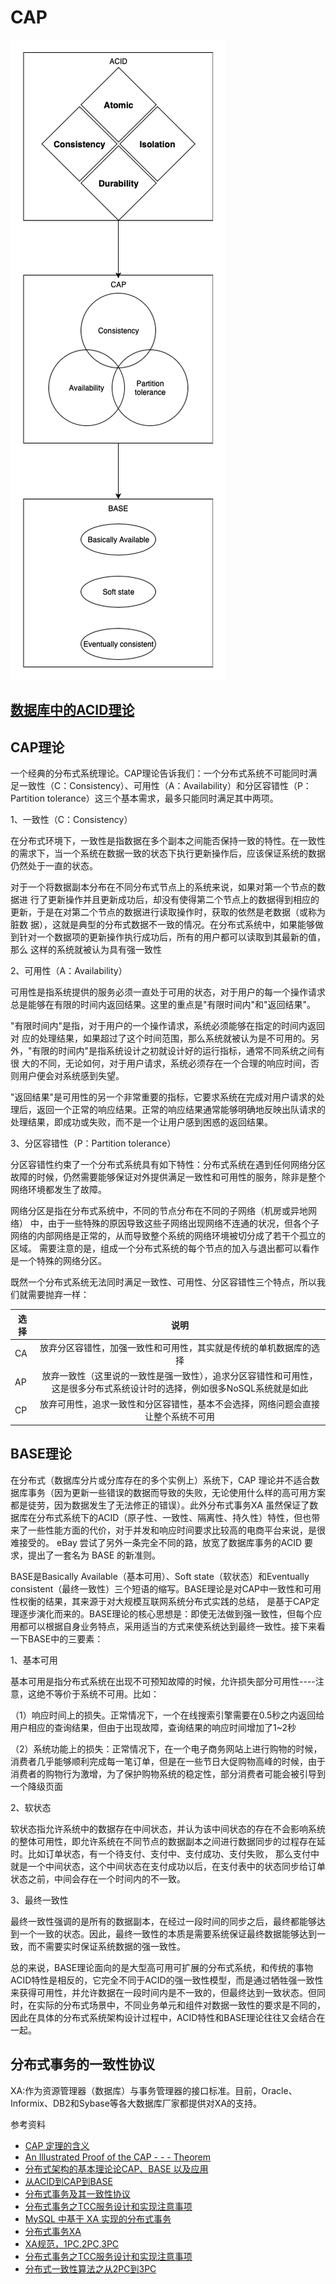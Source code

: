 # CAP


![数据一致性发展示意图](images/acid-cap-base.png '数据一致性发展示意图')

## [数据库中的ACID理论](../storage/mysql/chapter05.md)

## CAP理论

一个经典的分布式系统理论。CAP理论告诉我们：一个分布式系统不可能同时满足一致性（C：Consistency）、可用性（A：Availability）和分区容错性（P：Partition tolerance）这三个基本需求，最多只能同时满足其中两项。

1、一致性（C：Consistency）

在分布式环境下，一致性是指数据在多个副本之间能否保持一致的特性。在一致性的需求下，当一个系统在数据一致的状态下执行更新操作后，应该保证系统的数据仍然处于一直的状态。

对于一个将数据副本分布在不同分布式节点上的系统来说，如果对第一个节点的数据进 行了更新操作并且更新成功后，却没有使得第二个节点上的数据得到相应的更新，于是在对第二个节点的数据进行读取操作时，获取的依然是老数据（或称为脏数 据），这就是典型的分布式数据不一致的情况。在分布式系统中，如果能够做到针对一个数据项的更新操作执行成功后，所有的用户都可以读取到其最新的值，那么 这样的系统就被认为具有强一致性

2、可用性（A：Availability）

可用性是指系统提供的服务必须一直处于可用的状态，对于用户的每一个操作请求总是能够在有限的时间内返回结果。这里的重点是"有限时间内"和"返回结果"。

"有限时间内"是指，对于用户的一个操作请求，系统必须能够在指定的时间内返回对 应的处理结果，如果超过了这个时间范围，那么系统就被认为是不可用的。另外，"有限的时间内"是指系统设计之初就设计好的运行指标，通常不同系统之间有很 大的不同，无论如何，对于用户请求，系统必须存在一个合理的响应时间，否则用户便会对系统感到失望。

"返回结果"是可用性的另一个非常重要的指标，它要求系统在完成对用户请求的处理后，返回一个正常的响应结果。正常的响应结果通常能够明确地反映出队请求的处理结果，即成功或失败，而不是一个让用户感到困惑的返回结果。

3、分区容错性（P：Partition tolerance）

分区容错性约束了一个分布式系统具有如下特性：分布式系统在遇到任何网络分区故障的时候，仍然需要能够保证对外提供满足一致性和可用性的服务，除非是整个网络环境都发生了故障。

网络分区是指在分布式系统中，不同的节点分布在不同的子网络（机房或异地网络） 中，由于一些特殊的原因导致这些子网络出现网络不连通的状况，但各个子网络的内部网络是正常的，从而导致整个系统的网络环境被切分成了若干个孤立的区域。 需要注意的是，组成一个分布式系统的每个节点的加入与退出都可以看作是一个特殊的网络分区。

既然一个分布式系统无法同时满足一致性、可用性、分区容错性三个特点，所以我们就需要抛弃一样：

选择|说明
---|:--:
CA|放弃分区容错性，加强一致性和可用性，其实就是传统的单机数据库的选择
AP|放弃一致性（这里说的一致性是强一致性），追求分区容错性和可用性，这是很多分布式系统设计时的选择，例如很多NoSQL系统就是如此
CP|放弃可用性，追求一致性和分区容错性，基本不会选择，网络问题会直接让整个系统不可用


## BASE理论

在分布式（数据库分片或分库存在的多个实例上）系统下，CAP 理论并不适合数据库事务（因为更新一些错误的数据而导致的失败，无论使用什么样的高可用方案都是徒劳，因为数据发生了无法修正的错误）。此外分布式事务XA 虽然保证了数据库在分布式系统下的ACID（原子性、一致性、隔离性、持久性）特性，但也带来了一些性能方面的代价，对于并发和响应时间要求比较高的电商平台来说，是很难接受的。
eBay 尝试了另外一条完全不同的路，放宽了数据库事务的ACID 要求，提出了一套名为 BASE 的新准则。

BASE是Basically Available（基本可用）、Soft state（软状态）和Eventually consistent（最终一致性）三个短语的缩写。BASE理论是对CAP中一致性和可用性权衡的结果，其来源于对大规模互联网系统分布式实践的总结， 是基于CAP定理逐步演化而来的。BASE理论的核心思想是：即使无法做到强一致性，但每个应用都可以根据自身业务特点，采用适当的方式来使系统达到最终一致性。接下来看一下BASE中的三要素：

1、基本可用

基本可用是指分布式系统在出现不可预知故障的时候，允许损失部分可用性----注意，这绝不等价于系统不可用。比如：

（1）响应时间上的损失。正常情况下，一个在线搜索引擎需要在0.5秒之内返回给用户相应的查询结果，但由于出现故障，查询结果的响应时间增加了1~2秒

（2）系统功能上的损失：正常情况下，在一个电子商务网站上进行购物的时候，消费者几乎能够顺利完成每一笔订单，但是在一些节日大促购物高峰的时候，由于消费者的购物行为激增，为了保护购物系统的稳定性，部分消费者可能会被引导到一个降级页面

2、软状态

软状态指允许系统中的数据存在中间状态，并认为该中间状态的存在不会影响系统的整体可用性，即允许系统在不同节点的数据副本之间进行数据同步的过程存在延时。比如订单状态，有一个待支付、支付中、支付成功、支付失败， 那么支付中就是一个中间状态，这个中间状态在支付成功以后，在支付表中的状态同步给订单状态之前，中间会存在一个时间内的不一致。

3、最终一致性

最终一致性强调的是所有的数据副本，在经过一段时间的同步之后，最终都能够达到一个一致的状态。因此，最终一致性的本质是需要系统保证最终数据能够达到一致，而不需要实时保证系统数据的强一致性。

总的来说，BASE理论面向的是大型高可用可扩展的分布式系统，和传统的事物ACID特性是相反的，它完全不同于ACID的强一致性模型，而是通过牺牲强一致性来获得可用性，并允许数据在一段时间内是不一致的，但最终达到一致状态。但同时，在实际的分布式场景中，不同业务单元和组件对数据一致性的要求是不同的，因此在具体的分布式系统架构设计过程中，ACID特性和BASE理论往往又会结合在一起。

## 分布式事务的一致性协议

XA:作为资源管理器（数据库）与事务管理器的接口标准。目前，Oracle、Informix、DB2和Sybase等各大数据库厂家都提供对XA的支持。


参考资料
- [CAP 定理的含义](http://www.ruanyifeng.com/blog/2018/07/cap.html)
- [An Illustrated Proof of the CAP - - - Theorem](https://mwhittaker.github.io/blog/an_illustrated_proof_of_the_cap_theorem/)
- [分布式架构的基本理论论CAP、BASE 以及应用](https://www.jianshu.com/p/ee1f567e4bd8)
- [从ACID到CAP到BASE](https://segmentfault.com/a/1190000004468442)
- [分布式事务及其一致性协议](https://segmentfault.com/a/1190000015437715)
- [分布式事务之TCC服务设计和实现注意事项](https://segmentfault.com/a/1190000015612188)
- [MySQL 中基于 XA 实现的分布式事务](https://blog.51cto.com/1374115/2140150)
- [分布式事务XA](https://www.cnblogs.com/zengkefu/p/5742617.html)
- [XA规范，1PC,2PC,3PC](https://www.jianshu.com/p/28f1869500fa)
- [分布式事务之TCC服务设计和实现注意事项](https://segmentfault.com/a/1190000015612188)
- [分布式一致性算法之从2PC到3PC](https://www.jianshu.com/p/2bcf2c8c726a)
